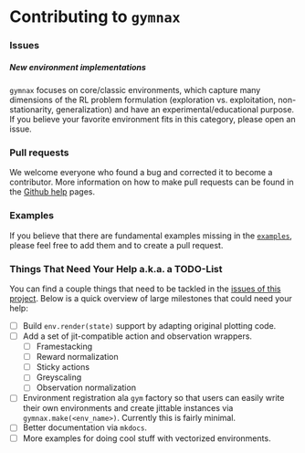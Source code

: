 # Contributing to `gymnax`

### Issues

##### New environment implementations
`gymnax` focuses on core/classic environments, which capture many dimensions of the RL problem formulation (exploration vs. exploitation, non-stationarity, generalization) and have an experimental/educational purpose. If you believe your favorite environment fits in this category, please open an issue.

### Pull requests

We welcome everyone who found a bug and corrected it to become a contributor. More information on how to make pull requests can be found in the [Github help](https://docs.github.com/en/github/collaborating-with-issues-and-pull-requests/creating-a-pull-request) pages.

### Examples

If you believe that there are fundamental examples missing in the [`examples`](examples/), please feel free to add them and to create a pull request.

### Things That Need Your Help a.k.a. a TODO-List

You can find a couple things that need to be tackled in the [issues of this project](https://github.com/RobertTLange/gymnax/issues). Below is a quick overview of large milestones that could need your help:

- [ ] Build `env.render(state)` support by adapting original plotting code.
- [ ] Add a set of jit-compatible action and observation wrappers.
    - [ ] Framestacking
    - [ ] Reward normalization
    - [ ] Sticky actions
    - [ ] Greyscaling
    - [ ] Observation normalization
- [ ] Environment registration ala `gym` factory so that users can easily write their own environments and create jittable instances via `gymnax.make(<env_name>)`. Currently this is fairly minimal.
- [ ] Better documentation via `mkdocs`.
- [ ] More examples for doing cool stuff with vectorized environments.
